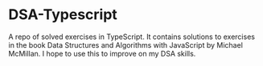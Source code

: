 # DSA-Typescript
A repo of solved exercises in TypeScript.
It contains solutions to exercises in the book Data Structures and Algorithms with JavaScript by Michael McMillan.
I hope to use this to improve on my DSA skills.
